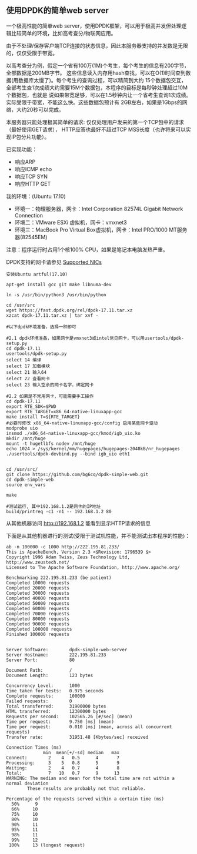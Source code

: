 ## 使用DPDK的简单web server

一个极高性能的简单web server，使用DPDK框架，可以用于极高并发但处理逻辑比较简单的环境，比如高考查分/物联网应用。

由于不处理/保存客户端TCP连接的状态信息，因此本服务器支持的并发数是无限的，仅仅受限于带宽。

以高考查分为例，假定一个省有100万(1M)个考生，每个考生的信息有200字节，全部数据是200MB字节。
这些信息读入内存用hash查找，可以在O(1)时间查到数据(用数据库太慢了)。每个考生的查询过程，可以精简到大约
15个数据包交互，全部考生查1次成绩大约需要15M个数据包，本程序的目标是每秒钟处理超过10M个数据包，也就是
说如果带宽足够，可以在1.5秒钟内让一个省考生查询1次成绩。实际受限于带宽，不能这么快。这些数据包预计有
2GB左右，如果是1Gbps的网络，大约20秒可以完成。

本服务器只能处理极其简单的请求: 仅仅处理用户发来的第一个TCP包中的请求（最好使用GET请求），
HTTP应答也最好不超过TCP MSS长度（也许将来可以实现IP包分片功能）。

已实现功能：
* 响应ARP
* 响应ICMP echo
* 响应TCP SYN
* 响应HTTP GET

我的环境：(Ubuntu 17.10)

* 环境一：物理服务器，网卡：Intel Corporation 82574L Gigabit Network Connection
* 环境二：VMware ESXi 虚拟机，网卡：vmxnet3
* 环境三：MacBook Pro Virtual Box虚拟机，网卡：Intel PRO/1000 MT服务器(82545EM)

注意：程序运行时占用1个核100% CPU，如果是笔记本电脑发热严重。

DPDK支持的网卡请参见 [Supported NICs](http://dpdk.org/doc/nics)

```
安装Ubuntu artful(17.10)

apt-get install gcc git make libnuma-dev

ln -s /usr/bin/python3 /usr/bin/python

cd /usr/src
wget https://fast.dpdk.org/rel/dpdk-17.11.tar.xz
xzcat dpdk-17.11.tar.xz | tar xvf -

#以下dpdk环境准备，选择一种即可

#2.1 dpdk环境准备，如果网卡是vmxnet3或intel常见网卡，可以用usertools/dpdk-setup.py
cd dpdk-17.11
usertools/dpdk-setup.py
select 14 编译
select 17 加载模块
select 21 输入64
select 22 查看网卡
select 23 输入空余的网卡名字，绑定网卡

#2.2 如果是不常用网卡，可能需要手工操作
cd dpdk-17.11
export RTE_SDK=$PWD
export RTE_TARGET=x86_64-native-linuxapp-gcc
make install T=${RTE_TARGET}
#必要时修改 x86_64-native-linuxapp-gcc/config 启用某些网卡驱动
modprobe uio
insmod ./x86_64-native-linuxapp-gcc/kmod/igb_uio.ko
mkdir /mnt/huge
mount -t hugetlbfs nodev /mnt/huge
echo 1024 > /sys/kernel/mm/hugepages/hugepages-2048kB/nr_hugepages
./usertools/dpdk-devbind.py --bind igb_uio eth1


cd /usr/src/
git clone https://github.com/bg6cq/dpdk-simple-web.git
cd dpdk-simple-web
source env_vars

make

#测试运行, 其中192.168.1.2是网卡的IP地址
build/printreq -c1 -n1 -- 192.168.1.2 80

```

从其他机器访问 http://192.168.1.2 能看到显示HTTP请求的信息

下面是从其他机器进行的测试(受限于测试机性能，并不能测试出本程序的性能)：

```
ab -n 100000 -c 1000 http://222.195.81.233/
This is ApacheBench, Version 2.3 <$Revision: 1796539 $>
Copyright 1996 Adam Twiss, Zeus Technology Ltd, http://www.zeustech.net/
Licensed to The Apache Software Foundation, http://www.apache.org/

Benchmarking 222.195.81.233 (be patient)
Completed 10000 requests
Completed 20000 requests
Completed 30000 requests
Completed 40000 requests
Completed 50000 requests
Completed 60000 requests
Completed 70000 requests
Completed 80000 requests
Completed 90000 requests
Completed 100000 requests
Finished 100000 requests


Server Software:        dpdk-simple-web-server
Server Hostname:        222.195.81.233
Server Port:            80

Document Path:          /
Document Length:        123 bytes

Concurrency Level:      1000
Time taken for tests:   0.975 seconds
Complete requests:      100000
Failed requests:        0
Total transferred:      31900000 bytes
HTML transferred:       12300000 bytes
Requests per second:    102565.26 [#/sec] (mean)
Time per request:       9.750 [ms] (mean)
Time per request:       0.010 [ms] (mean, across all concurrent requests)
Transfer rate:          31951.48 [Kbytes/sec] received

Connection Times (ms)
              min  mean[+/-sd] median   max
Connect:        2    4   0.5      4       7
Processing:     3    5   0.8      5       9
Waiting:        2    4   0.7      4       8
Total:          7   10   0.7      9      13
WARNING: The median and mean for the total time are not within a normal deviation
        These results are probably not that reliable.

Percentage of the requests served within a certain time (ms)
  50%      9
  66%     10
  75%     10
  80%     10
  90%     11
  95%     11
  98%     11
  99%     12
 100%     13 (longest request)
```
